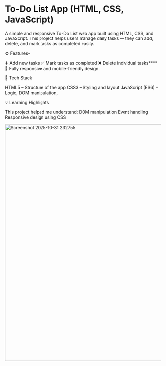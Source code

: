 # To-Do List App (HTML, CSS, JavaScript)

A simple and responsive To-Do List web app built using HTML, CSS, and JavaScript.
This project helps users manage daily tasks — they can add, delete, and mark tasks as completed easily.

⚙️ Features-

➕ Add new tasks
✅ Mark tasks as completed
❌ Delete individual tasks****
📱 Fully responsive and mobile-friendly design.

🧠 Tech Stack

HTML5 – Structure of the app
CSS3 – Styling and layout
JavaScript (ES6) – Logic, DOM manipulation, 

💡 Learning Highlights

This project helped me understand:
DOM manipulation
Event handling
Responsive design using CSS

<img width="1365" height="767" alt="Screenshot 2025-10-31 232755" src="https://github.com/user-attachments/assets/84df70af-a0d9-4594-97ca-f74fe215eecc" />

